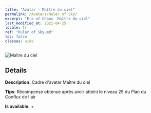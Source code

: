 ```yaml
---
title: "Avatar - Maître du ciel"
permalink: /Avatars/Ruler of Sky/
excerpt: "Era of Chaos  Maître du ciel"
last_modified_at: 2021-04-25
locale: fr
ref: "Ruler of Sky.md"
toc: false
classes: wide
---
```

 ![Maître du ciel](/images/a/avatarFrame_41.png)

## Détails

 **Description:** Cadre d'avatar Maître du ciel 

 **Tips:** Récompense obtenue après avoir atteint le niveau 25 du Plan du Conflux de l'air 

 **Is available:**  + 

